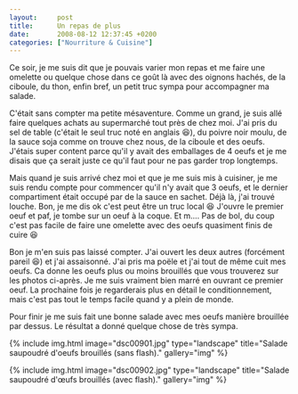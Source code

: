 ```yaml
---
layout:     post
title:      Un repas de plus
date:       2008-08-12 12:37:45 +0200
categories: ["Nourriture & Cuisine"]
---
```


Ce soir, je me suis dit que je pouvais varier mon repas et me faire une omelette ou quelque chose dans ce goût là
avec des oignons hachés, de la ciboule, du thon, enfin bref, un petit truc sympa pour accompagner ma salade.

<!--more-->

C'était sans compter ma petite mésaventure. Comme un grand, je suis allé faire quelques achats au supermarché tout
près de chez moi. J'ai pris du sel de table (c'était le seul truc noté en anglais :laughing:), du poivre noir moulu, de la
sauce soja comme on trouve chez nous, de la ciboule et des oeufs. J'étais super content parce qu'il y avait des
emballages de 4 oeufs et je me disais que ça serait juste ce qu'il faut pour ne pas garder trop longtemps.

Mais quand je suis arrivé chez moi et que je me suis mis à cuisiner, je me suis rendu compte pour commencer qu'il
n'y avait que 3 oeufs, et le dernier compartiment était occupé par de la sauce en sachet. Déjà là, j'ai trouvé
louche. Bon, je me dis ok c'est peut être un truc local :laughing: J'ouvre le premier oeuf et paf, je tombe sur un oeuf à
la coque. Et m.... Pas de bol, du coup c'est pas facile de faire une omelette avec des oeufs quasiment finis de
cuire :laughing:

Bon je m'en suis pas laissé compter. J'ai ouvert les deux autres (forcément pareil :laughing:) et j'ai assaisonné. J'ai
pris ma poële et j'ai tout de même cuit mes oeufs. Ca donne les oeufs plus ou moins brouillés que vous trouverez
sur les photos ci-après. Je me suis vraiment bien marré en ouvrant ce premier oeuf. La prochaine fois je
regarderais plus en détail le conditionnement, mais c'est pas tout le temps facile quand y a plein de monde.

Pour finir je me suis fait une bonne salade avec mes oeufs manière brouillée par dessus. Le résultat a donné
quelque chose de très sympa.

<!-- /assets/images/posts/2008-08-12-un-repas-de-plus/dsc00901.jpg -->
{% include img.html
    image="dsc00901.jpg"
    type="landscape"
    title="Salade saupoudré d'oeufs brouillés (sans flash)."
    gallery="img"
%}

<!-- /assets/images/posts/2008-08-12-un-repas-de-plus/dsc00902.jpg -->
{% include img.html
    image="dsc00902.jpg"
    type="landscape"
    title="Salade saupoudré d'œufs brouillés (avec flash)."
    gallery="img"
%}

